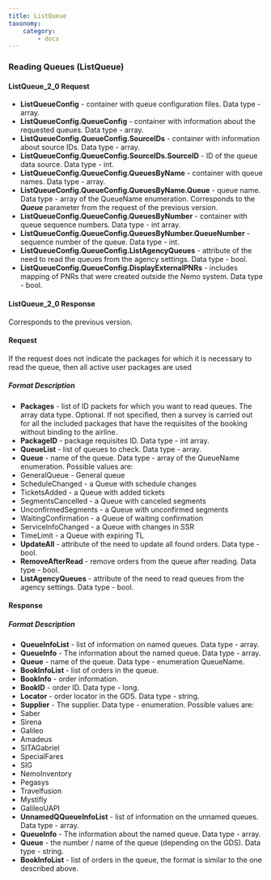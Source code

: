 ```yaml
---
title: ListQueue
taxonomy:
    category:
        - docs
---
```


### Reading Queues (ListQueue)

#### ListQueue_2_0 Request
- **ListQueueConfig** - container with queue configuration files. Data type - array.
- **ListQueueConfig.QueueConfig** - container with information about the requested queues. Data type - array.
- **ListQueueConfig.QueueConfig.SourceIDs** - container with information about source IDs. Data type - array.
- **ListQueueConfig.QueueConfig.SourceIDs.SourceID** - ID of the queue data source. Data type - int.
- **ListQueueConfig.QueueConfig.QueuesByName** - container with queue names. Data type - array.
- **ListQueueConfig.QueueConfig.QueuesByName.Queue** - queue name. Data type - array of the QueueName enumeration. Corresponds to the _**Queue**_ parameter from the request of the previous version.
- **ListQueueConfig.QueueConfig.QueuesByNumber** - container with queue sequence numbers. Data type - int array.
- **ListQueueConfig.QueueConfig.QueuesByNumber.QueueNumber** - sequence number of the queue. Data type - int.
- **ListQueueConfig.QueueConfig.ListAgencyQueues** - attribute of the need to read the queues from the agency settings. Data type - bool.
- **ListQueueConfig.QueueConfig.DisplayExternalPNRs** - includes mapping of PNRs that were created outside the Nemo system. Data type - bool.

#### ListQueue_2_0 Response
Corresponds to the previous version.


#### Request

If the request does not indicate the packages for which it is necessary to read the queue, then all active user packages are used

##### Format Description

-  **Packages** - list of ID packets for which you want to read queues. The array data type. Optional. If not specified, then a survey is carried out for all the included packages that have the requisites of the booking without binding to the airline.
-  **PackageID** - package requisites ID. Data type - int array.
-  **QueueList** - list of queues to check. Data type - array.
-  **Queue** - name of the queue. Data type - array of the QueueName enumeration. Possible values are:
 - GeneralQueue - General queue
 - ScheduleChanged - a Queue with schedule changes  
 - TicketsAdded - a Queue with added tickets
 - SegmentsCancelled - a Queue with canceled segments
 - UnconfirmedSegments - a Queue with unconfirmed segments
 - WaitingConfirmation - a Queue of waiting confirmation
 - ServiceInfoChanged - a Queue with changes in SSR
 - TimeLimit - a Queue with expiring TL
-  **UpdateAll** - attribute of the need to update all found orders. Data type - bool.
-  **RemoveAfterRead** - remove orders from the queue after reading. Data type - bool.
-  **ListAgencyQueues** - attribute of the need to read queues from the agency settings. Data type - bool.

#### Response

##### Format Description

-  **QueueInfoList** - list of information on named queues. Data type - array.
-  **QueueInfo** - The information about the named queue. Data type - array.
-  **Queue** - name of the queue. Data type - enumeration QueueName.
-  **BookInfoList** - list of orders in the queue.
-  **BookInfo** - order information.
-  **BookID** - order ID. Data type - long.
-  **Locator** - order locator in the GDS. Data type - string.
-  **Supplier** - The supplier. Data type - enumeration. Possible values are:
 - Saber
 - Sirena
 - Galileo
 - Amadeus
 - SITAGabriel
 - SpecialFares
 - SIG
 - NemoInventory
 - Pegasys
 - Travelfusion
 - Mystifly
 - GalileoUAPI
-  **UnnamedQQueueInfoList** - list of information on the unnamed queues. Data type - array.
-  **QueueInfo** - The information about the named queue. Data type - array.
-  **Queue** - the number / name of the queue (depending on the GDS). Data type - string.
-  **BookInfoList** - list of orders in the queue, the format is similar to the one described above.